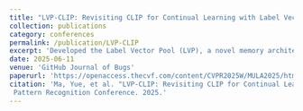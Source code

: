 ```yaml
---
title: "LVP-CLIP: Revisiting CLIP for Continual Learning with Label Vector Pool"
collection: publications
category: conferences
permalink: /publication/LVP-CLIP
excerpt: 'Developed the Label Vector Pool (LVP), a novel memory architecture that efficiently compresses and stores knowledge distilled from pretrained models.'
date: 2025-06-11
venue: 'GitHub Journal of Bugs'
paperurl: 'https://openaccess.thecvf.com/content/CVPR2025W/MULA2025/html/Ma_LVP-CLIP_Revisiting_CLIP_for_Continual_Learning_with_Label_Vector_Pool_CVPRW_2025_paper'
citation: 'Ma, Yue, et al. "LVP-CLIP: Revisiting CLIP for Continual Learning with Label Vector Pool." Proceedings of the Computer Vision and
 Pattern Recognition Conference. 2025.'
---
```

